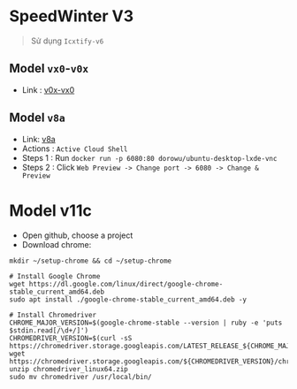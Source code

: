 # SpeedWinter V3
> Sử dụng `Icxtify-v6`

## Model `vx0`-`v0x`
+ Link : [v0x-vx0](https://colab.research.google.com/drive/1RBNEKyoLTWvg_O4PYjM21AlvH6_Ch_Ca?usp=sharing)

## Model `v8a`
+ Link: [v8a](https://console.cloud.google.com/getting-started?pli=1)
+ Actions : `Active Cloud Shell`
+ Steps 1 : Run `docker run -p 6080:80 dorowu/ubuntu-desktop-lxde-vnc`
+ Steps 2 : Click `Web Preview -> Change port -> 6080 -> Change & Preview`

# Model v11c
+ Open github, choose a project
+ Download chrome:
```
mkdir ~/setup-chrome && cd ~/setup-chrome

# Install Google Chrome
wget https://dl.google.com/linux/direct/google-chrome-stable_current_amd64.deb
sudo apt install ./google-chrome-stable_current_amd64.deb -y

# Install Chromedriver
CHROME_MAJOR_VERSION=$(google-chrome-stable --version | ruby -e 'puts $stdin.read[/\d+/]')
CHROMEDRIVER_VERSION=$(curl -sS https://chromedriver.storage.googleapis.com/LATEST_RELEASE_${CHROME_MAJOR_VERSION})
wget https://chromedriver.storage.googleapis.com/${CHROMEDRIVER_VERSION}/chromedriver_linux64.zip
unzip chromedriver_linux64.zip
sudo mv chromedriver /usr/local/bin/
```
